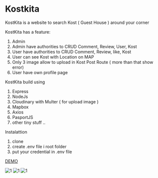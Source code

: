 # Kostkita

KostKita is a website to search Kost ( Guest House ) around your corner

KostKita has a feature:

1. Admin
2. Admin have authorities to CRUD Comment, Review, User, Kost
3. User have authorities to CRUD Comment, Review, like, Kost
4. User can see Kost with Location on MAP
5. Only 3 image allow to upload in Kost Post Route ( more than that show error)
6. User have own profile page

KostKita build using 

1. Express
2. NodeJs
3. Cloudinary with Multer ( for upload image )
4. Mapbox
5. Axios
6. PasportJS
7. other tiny stuff ..

Instalattion

1. clone
2. create .env file i root folder
3. put your credential in .env file

[DEMO](http://128.199.101.166/)


![1](https://res.cloudinary.com/damarowen/image/upload/v1610721957/github%20image/KostKita_-2_pj83hn.png)
![1](https://res.cloudinary.com/damarowen/image/upload/v1610721914/github%20image/KostKita_-23_bbeqfe.png)
![1](https://res.cloudinary.com/damarowen/image/upload/v1610721897/github%20image/KostKita_-4_ikakmz.png)



